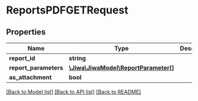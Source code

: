 # ReportsPDFGETRequest

## Properties
Name | Type | Description | Notes
------------ | ------------- | ------------- | -------------
**report_id** | **string** |  | [optional] 
**report_parameters** | [**\Jiwa\JiwaModel\ReportParameter[]**](ReportParameter.md) |  | [optional] 
**as_attachment** | **bool** |  | [optional] 

[[Back to Model list]](../README.md#documentation-for-models) [[Back to API list]](../README.md#documentation-for-api-endpoints) [[Back to README]](../README.md)


